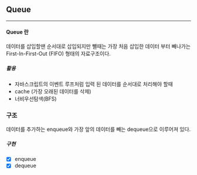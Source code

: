 ## Queue

---

#### Queue 란

데이터를 삽입할땐 순서대로 삽입되지만 뺄때는 가장 처음 삽입한 데이터 부터 빼나가는 First-In-First-Out (FIFO) 형태의 자료구조이다.

##### 활용

- 자바스크립트의 이벤트 루프처럼 입력 된 데이터를 순서대로 처리해야 할때
- cache (가장 오래된 데이터를 삭제)
- 너비우선탐색(BFS)

### 구조

데이터를 추가하는 enqueue와 가장 앞의 데이터를 빼는 dequeue으로 이루어져 있다.

##### 구현

- [x] enqueue
- [x] dequeue
